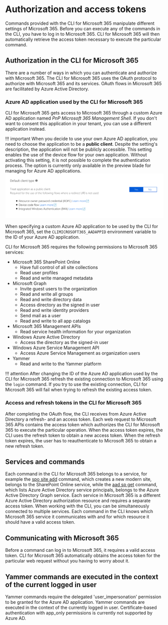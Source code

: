 # Authorization and access tokens

Commands provided with the CLI for Microsoft 365 manipulate different settings of Microsoft 365. Before you can execute any of the commands in the CLI, you have to log in to Microsoft 365. CLI for Microsoft 365 will then automatically retrieve the access token necessary to execute the particular command.

## Authorization in the CLI for Microsoft 365

There are a number of ways in which you can authenticate and authorize with Microsoft 365. The CLI for Microsoft 365 uses the OAuth protocol to authorize with Microsoft 365 and its services. OAuth flows in Microsoft 365 are facilitated by Azure Active Directory.

### Azure AD application used by the CLI for Microsoft 365

CLI for Microsoft 365 gets access to Microsoft 365 through a custom Azure AD application named _PnP Microsoft 365 Management Shell_. If you don't want to consent this application in your tenant, you can use a different application instead.

!!! important
    When you decide to use your own Azure AD application, you need to choose the application to be a **public client**. Despite the setting's description, the application will not be publicly accessible. This setting enables the use of the device flow for your own application. Without activating this setting, it is not possible to complete the authentication process. The option is currently only available in the preview blade for managing for Azure AD applications.
    [![The 'public client' enabled for an Azure AD application](../images/activate-public-client-aad-app.png)](../images/activate-public-client-aad-app.png)

When specifying a custom Azure AD application to be used by the CLI for Microsoft 365, set the `CLIMICROSOFT365_AADAPPID` environment variable to the ID of your Azure AD application.

CLI for Microsoft 365 requires the following permissions to Microsoft 365 services:

- Microsoft 365 SharePoint Online
  - Have full control of all site collections
  - Read user profiles
  - Read and write managed metadata
- Microsoft Graph
  - Invite guest users to the organization
  - Read and write all groups
  - Read and write directory data
  - Access directory as the signed in user
  - Read and write identity providers
  - Send mail as a user
  - Read and write to all app catalogs
- Microsoft 365 Management APIs
  - Read service health information for your organization
- Windows Azure Active Directory
  - Access the directory as the signed-in user
- Windows Azure Service Management API
  - Access Azure Service Management as organization users
- Yammer
  - Read and write to the Yammer platform

!!! attention
    After changing the ID of the Azure AD application used by the CLI for Microsoft 365 refresh the existing connection to Microsoft 365 using the `login` command. If you try to use the existing connection, CLI for Microsoft 365 will fail when trying to refresh the existing access token.

### Access and refresh tokens in the CLI for Microsoft 365

After completing the OAuth flow, the CLI receives from Azure Active Directory a refresh- and an access token. Each web request to Microsoft 365 APIs contains the access token which authorizes the CLI for Microsoft 365 to execute the particular operation. When the access token expires, the CLI uses the refresh token to obtain a new access token. When the refresh token expires, the user has to reauthenticate to Microsoft 365 to obtain a new refresh token.

## Services and commands

Each command in the CLI for Microsoft 365 belongs to a service, for example the [spo site add](../cmd/spo/site/site-add.md) command, which creates a new modern site, belongs to the SharePoint Online service, while the [aad sp get](../cmd/aad/sp/sp-get.md) command, which lists Azure Active Directory service principals, belongs to the Azure Active Directory Graph service. Each service in Microsoft 365 is a different Azure Active Directory authorization resource and requires a separate access token. When working with the CLI, you can be simultaneously connected to multiple services. Each command in the CLI knows which Microsoft 365 service it communicates with and for which resource it should have a valid access token.

## Communicating with Microsoft 365

Before a command can log in to Microsoft 365, it requires a valid access token. CLI for Microsoft 365 automatically obtains the access token for the particular web request without you having to worry about it.

## Yammer commands are executed in the context of the current logged in user

Yammer commands require the delegated 'user_impersonation' permission to be granted for the Azure AD application. Yammer commands are executed in the context of the currently logged in user. Certificate-based authentication with app_only permissions is currently not supported by Azure AD.
